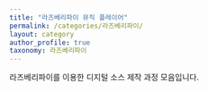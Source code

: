 ```yaml
---
title: "라즈베리파이 뮤직 플레이어"
permalink: /categories/라즈베리파이/
layout: category
author_profile: true
taxonomy: 라즈베리파이
---
```


라즈베리파이를 이용한 디지털 소스 제작 과정 모음입니다.